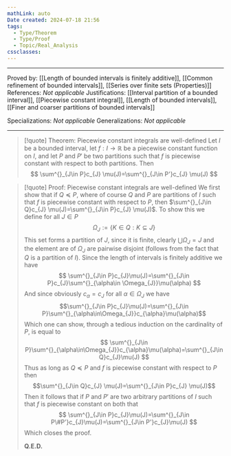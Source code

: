 ```yaml
---
mathLink: auto
Date created: 2024-07-18 21:56
tags:
  - Type/Theorem
  - Type/Proof
  - Topic/Real_Analysis
cssclasses:
---
```


---

Proved by: [[Length of bounded intervals is finitely additive]], [[Common refinement of bounded intervals]], [[Series over finite sets (Properties)]]
References: _Not applicable_
Justifications: [[Interval partition of a bounded interval]], [[Piecewise constant integral]], [[Length of bounded intervals]], [[Finer and coarser partitions of bounded intervals]]

Specializations: _Not applicable_
Generalizations: _Not applicable_

---

> [!quote] Theorem: Piecewise constant integrals are well-defined
> Let $I$ be a bounded interval, let $f:I\to \mathbb{R}$ be a piecewise constant function on $I$, and let $P$ and $P'$ be two partitions such that $f$ is piecewise constant with respect to both partitions. Then $$ \sum^{}_{J\in P}c_{J} \mu(J)=\sum^{}_{J\in P'}c_{J} \mu(J) $$

>[!quote] Proof: Piecewise constant integrals are well-defined
>We first show that if $Q\preceq P$, where of course $Q$ and $P$ are partitions of $I$ such that $f$ is piecewise constant with respect to $P$, then $\sum^{}_{J\in Q}c_{J} \mu(J)=\sum^{}_{J\in P}c_{J} \mu(J)$. To show this we define for all $J\in P$ $$ \Omega_{J}:=\{ K\in Q:K\subseteq J  \} $$This set forms a partition of $J$, since it is finite, clearly $\bigcup \Omega_{J}=J$ and the element are of $\Omega_{J}$ are pairwise disjoint (follows from the fact that $Q$ is a partition of $I$). Since the length of intervals is finitely additive we have $$ \sum^{}_{J\in P}c_{J}\mu(J)=\sum^{}_{J\in P}c_{J}\sum^{}_{\alpha\in \Omega_{J}}\mu(\alpha) $$And since obviously $c_{\alpha}=c_{J}$ for all $\alpha\in \Omega_{J}$ we have $$\sum^{}_{J\in P}c_{J}\mu(J)=\sum^{}_{J\in P}\sum^{}_{\alpha\in\Omega_{J}}c_{\alpha}\mu(\alpha)$$Which one can show, through a tedious induction on the cardinality of $P$, is equal to $$ \sum^{}_{J\in P}\sum^{}_{\alpha\in\Omega_{J}}c_{\alpha}\mu(\alpha)=\sum^{}_{J\in Q}c_{J}\mu(J) $$Thus as long as $Q\preceq P$ and $f$ is piecewise constant with respect to $P$ then $$\sum^{}_{J\in Q}c_{J} \mu(J)=\sum^{}_{J\in P}c_{J} \mu(J)$$Then it follows that if $P$ and $P'$ are two arbitrary partitions of $I$ such that $f$ is piecewise constant on both that $$ \sum^{}_{J\in P}c_{J}\mu(J)=\sum^{}_{J\in P\#P'}c_{J}\mu(J)=\sum^{}_{J\in P'}c_{J}\mu(J) $$Which closes the proof.
>
>**Q.E.D.**


